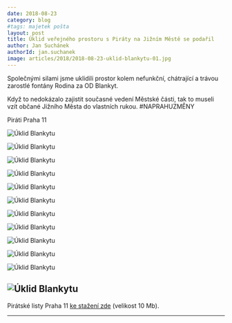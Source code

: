 ```yaml
---
date: 2018-08-23
category: blog
#tags: majetek pošta
layout: post
title: Úklid veřejného prostoru s Piráty na Jižním Městě se podařil
author: Jan Suchánek
authorId: jan.suchanek
image: articles/2018/2018-08-23-uklid-blankytu-01.jpg
---
```


Společnými silami jsme uklidili prostor kolem nefunkční, chátrající a trávou zarostlé fontány Rodina za OD Blankyt.

Když to nedokázalo zajistit současné vedení Městské části, tak to museli vzít občané Jižního Města do vlastních rukou. #NAPRAHUZMĚNY

Piráti Praha 11

![Úklid Blankytu](/assets/img/articles/2018/2018-08-23-uklid-blankytu-02.jpg)

![Úklid Blankytu](/assets/img/articles/2018/2018-08-23-uklid-blankytu-03.jpg)

![Úklid Blankytu](/assets/img/articles/2018/2018-08-23-uklid-blankytu-04.jpg)

![Úklid Blankytu](/assets/img/articles/2018/2018-08-23-uklid-blankytu-05.jpg)

![Úklid Blankytu](/assets/img/articles/2018/2018-08-23-uklid-blankytu-06.jpg)

![Úklid Blankytu](/assets/img/articles/2018/2018-08-23-uklid-blankytu-07.jpg)

![Úklid Blankytu](/assets/img/articles/2018/2018-08-23-uklid-blankytu-08.jpg)

![Úklid Blankytu](/assets/img/articles/2018/2018-08-23-uklid-blankytu-09.jpg)

![Úklid Blankytu](/assets/img/articles/2018/2018-08-23-uklid-blankytu-10.jpg)

![Úklid Blankytu](/assets/img/articles/2018/2018-08-23-uklid-blankytu-11.jpg)

![Úklid Blankytu](/assets/img/articles/2018/2018-08-23-uklid-blankytu-12.jpg)

![Úklid Blankytu](/assets/img/articles/2018/2018-08-23-uklid-blankytu-13.jpg)
---

Pirátské listy Praha 11 [ke stažení zde](/assets/pdf/2018-07-10-praha-11.pdf) (velikost 10 Mb).

- - -
